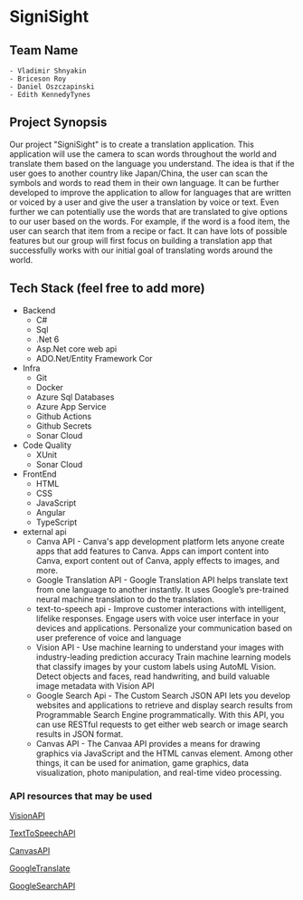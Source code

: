 # SigniSight

## Team Name

    - Vladimir Shnyakin
    - Briceson Roy
    - Daniel Oszczapinski
    - Edith KennedyTynes

## Project Synopsis

Our project "SigniSight" is to create a translation application. This application will use the camera to scan words throughout the world and translate them based on the language you understand. The idea is that if the user goes to another country like Japan/China, the user can scan the symbols and words to read them in their own language. It can be further developed to improve the application to allow for languages that are written or voiced by a user and give the user a translation by voice or text. Even further we can potentially use the words that are translated to give options to our user based on the words. For example, if the word is a food item, the user can search that item from a recipe or fact. It can have lots of possible features but our group will first focus on building a translation app that successfully works with our initial goal of translating words around the world.

## Tech Stack (feel free to add more)

- Backend
  - C#
  - Sql
  - .Net 6
  - Asp.Net core web api
  - ADO.Net/Entity Framework Cor
- Infra
  - Git
  - Docker
  - Azure Sql Databases
  - Azure App Service
  - Github Actions
  - Github Secrets
  - Sonar Cloud
- Code Quality
  - XUnit
  - Sonar Cloud
- FrontEnd
  - HTML
  - CSS
  - JavaScript
  - Angular
  - TypeScript
- external api
  - Canva API - Canva's app development platform lets anyone create apps that add features to Canva. Apps can import content into Canva, export content out of Canva, apply effects to images, and more.
  - Google Translation API - Google Translation API helps translate text from one language to another instantly. It uses Google’s pre-trained neural machine translation to do the translation.
  - text-to-speech api - Improve customer interactions with intelligent, lifelike responses. Engage users with voice user interface in your devices and applications. Personalize your communication based on user preference of voice and language
  - Vision API - Use machine learning to understand your images with industry-leading prediction accuracy Train machine learning models that classify images by your custom labels using AutoML Vision. Detect objects and faces, read handwriting, and build valuable image metadata with Vision API
  - Google Search Api - The Custom Search JSON API lets you develop websites and applications to retrieve and display search results from Programmable Search Engine programmatically. With this API, you can use RESTful requests to get either web search or image search results in JSON format.
  - Canvas API - The Canvaa API provides a means for drawing graphics via JavaScript and the HTML canvas element. Among other things, it can be used for animation, game graphics, data visualization, photo manipulation, and real-time video processing.

### API resources that may be used

[VisionAPI](https://cloud.google.com/vision)

[TextToSpeechAPI](https://cloud.google.com/text-to-speech)

[CanvasAPI](https://developer.mozilla.org/en-US/docs/Web/API/Canvas_API)

[GoogleTranslate](https://www.blogofpi.com/using-google-translation-api-with-dotnet-core/)

[GoogleSearchAPI](https://developers.google.com/custom-search/v1/introduction)